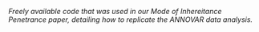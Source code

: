 <i>Freely available code that was used in our Mode of Inhereitance Penetrance paper, detailing how to replicate the ANNOVAR data analysis.<i>
